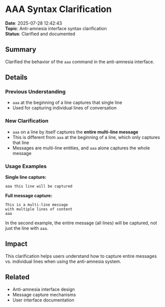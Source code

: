 # AAA Syntax Clarification

**Date**: 2025-07-28 12:42:43  
**Topic**: Anti-amnesia interface syntax clarification  
**Status**: Clarified and documented

## Summary

Clarified the behavior of the `aaa` command in the anti-amnesia interface.

## Details

### Previous Understanding
- `aaa` at the beginning of a line captures that single line
- Used for capturing individual lines of conversation

### New Clarification
- `aaa` on a line by itself captures the **entire multi-line message**
- This is different from `aaa` at the beginning of a line, which only captures that line
- Messages are multi-line entities, and `aaa` alone captures the whole message

### Usage Examples

**Single line capture:**
```
aaa this line will be captured
```

**Full message capture:**
```
This is a multi-line message
with multiple lines of content
aaa
```

In the second example, the entire message (all lines) will be captured, not just the line with `aaa`.

## Impact

This clarification helps users understand how to capture entire messages vs. individual lines when using the anti-amnesia system.

## Related

- Anti-amnesia interface design
- Message capture mechanisms
- User interface documentation 